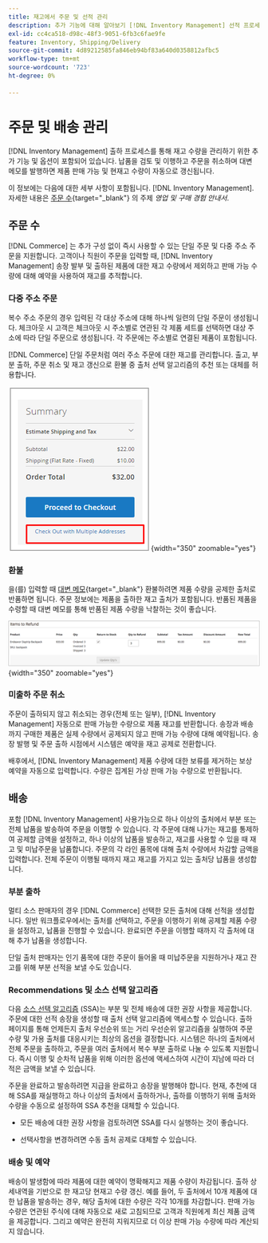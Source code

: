 ```yaml
---
title: 재고에서 주문 및 선적 관리
description: 추가 기능에 대해 알아보기 [!DNL Inventory Management] 선적 프로세스를 통해 재고 수량을 관리하기 위한 기능 및 옵션.
exl-id: cc4ca518-d98c-48f3-9051-6fb3c6fae9fe
feature: Inventory, Shipping/Delivery
source-git-commit: 4d89212585fa846eb94bf83a640d0358812afbc5
workflow-type: tm+mt
source-wordcount: '723'
ht-degree: 0%

---
```


# 주문 및 배송 관리

[!DNL Inventory Management] 출하 프로세스를 통해 재고 수량을 관리하기 위한 추가 기능 및 옵션이 포함되어 있습니다. 납품을 검토 및 이행하고 주문을 취소하며 대변 메모를 발행하면 제품 판매 가능 및 현재고 수량이 자동으로 갱신됩니다.

이 정보에는 다음에 대한 세부 사항이 포함됩니다. [!DNL Inventory Management]. 자세한 내용은 [주문 수](../stores-purchase/orders.md){target="_blank"} 의 주제 _영업 및 구매 경험 안내서_.

## 주문 수

[!DNL Commerce] 는 추가 구성 없이 즉시 사용할 수 있는 단일 주문 및 다중 주소 주문을 지원합니다. 고객이나 직원이 주문을 입력할 때, [!DNL Inventory Management] 송장 발부 및 출하된 제품에 대한 재고 수량에서 제외하고 판매 가능 수량에 대해 예약을 사용하여 재고를 추적합니다.

### 다중 주소 주문

복수 주소 주문의 경우 입력된 각 대상 주소에 대해 하나씩 일련의 단일 주문이 생성됩니다. 체크아웃 시 고객은 체크아웃 시 주소별로 연관된 각 제품 세트를 선택하면 대상 주소에 따라 단일 주문으로 생성됩니다. 각 주문에는 주소별로 연결된 제품이 포함됩니다.

[!DNL Commerce] 단일 주문처럼 여러 주소 주문에 대한 재고를 관리합니다. 출고, 부분 출하, 주문 취소 및 재고 갱신으로 환불 중 출처 선택 알고리즘의 추천 또는 대체를 허용합니다.

![체크아웃 시 다중 주소](assets/inventory-multi-ship.png){width="350" zoomable="yes"}

### 환불

을(를) 입력할 때 [대변 메모](../stores-purchase/credit-memo-create.md){target="_blank"} 환불하려면 제품 수량을 공제한 출처로 반품하면 됩니다. 주문 정보에는 제품을 출하한 재고 출처가 포함됩니다. 반품된 제품을 수령할 때 대변 메모를 통해 반품된 제품 수량을 낙찰하는 것이 좋습니다.

![재고로 환불 항목이 선택됨](assets/credit-memo-items-to-refund.png)
{width="350" zoomable="yes"}

### 미출하 주문 취소

주문이 출하되지 않고 취소되는 경우(전체 또는 일부), [!DNL Inventory Management] 자동으로 판매 가능한 수량으로 제품 재고를 반환합니다. 송장과 배송까지 구매한 제품은 실제 수량에서 공제되지 않고 판매 가능 수량에 대해 예약됩니다. 송장 발행 및 주문 출하 시점에서 시스템은 예약을 재고 공제로 전환합니다.

배후에서, [!DNL Inventory Management] 제품 수량에 대한 보류를 제거하는 보상 예약을 자동으로 입력합니다. 수량은 집계된 가상 판매 가능 수량으로 반환됩니다.

## 배송

포함 [!DNL Inventory Management] 사용가능으로 하나 이상의 출처에서 부분 또는 전체 납품을 발송하여 주문을 이행할 수 있습니다. 각 주문에 대해 나가는 재고를 통제하여 공제할 금액을 설정하고, 하나 이상의 납품을 발송하고, 재고를 사용할 수 있을 때 재고 및 미납주문을 납품합니다. 주문의 각 라인 품목에 대해 출처 수량에서 차감할 금액을 입력합니다. 전체 주문이 이행될 때까지 재고 재고를 가지고 있는 출처당 납품을 생성합니다.

### 부분 출하

멀티 소스 판매자의 경우 [!DNL Commerce] 선택한 모든 출처에 대해 선적을 생성합니다. 일반 워크플로우에서는 출처를 선택하고, 주문을 이행하기 위해 공제할 제품 수량을 설정하고, 납품을 진행할 수 있습니다. 완료되면 주문을 이행할 때까지 각 출처에 대해 추가 납품을 생성합니다.

단일 출처 판매자는 인기 품목에 대한 주문이 들어올 때 미납주문을 지원하거나 재고 잔고를 위해 부분 선적을 보낼 수도 있습니다.

### Recommendations 및 소스 선택 알고리즘

다음 [소스 선택 알고리즘](selection-reservations.md) (SSA)는 부분 및 전체 배송에 대한 권장 사항을 제공합니다. 주문에 대한 선적 송장을 생성할 때 출처 선택 알고리즘에 액세스할 수 있습니다. 출하 페이지를 통해 언제든지 출처 우선순위 또는 거리 우선순위 알고리즘을 실행하여 주문 수량 및 가용 출처를 대응시키는 최상의 옵션을 결정합니다. 시스템은 하나의 출처에서 전체 주문을 출하하고, 주문을 여러 출처에서 복수 부분 출하로 나눌 수 있도록 지원합니다. 즉시 이행 및 순차적 납품을 위해 이러한 옵션에 액세스하여 시간이 지남에 따라 더 적은 금액을 보낼 수 있습니다.

주문을 완료하고 발송하려면 지급을 완료하고 송장을 발행해야 합니다. 현재, 추천에 대해 SSA를 재실행하고 하나 이상의 출처에서 출하하거나, 출하를 이행하기 위해 출처와 수량을 수동으로 설정하여 SSA 추천을 대체할 수 있습니다.

- 모든 배송에 대한 권장 사항을 검토하려면 SSA를 다시 실행하는 것이 좋습니다.

- 선택사항을 변경하려면 수동 출처 공제로 대체할 수 있습니다.

### 배송 및 예약

배송이 발생함에 따라 제품에 대한 예약이 명확해지고 제품 수량이 차감됩니다. 출하 상세내역을 기반으로 한 재고당 현재고 수량 갱신. 예를 들어, 두 출처에서 10개 제품에 대한 납품을 발송하는 경우, 해당 출처에 대한 수량은 각각 10개를 차감합니다. 판매 가능 수량은 연관된 주식에 대해 자동으로 새로 고침되므로 고객과 직원에게 최신 제품 금액을 제공합니다. 그리고 예약은 완전히 지워지므로 더 이상 판매 가능 수량에 따라 계산되지 않습니다.
